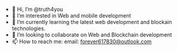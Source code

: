 - 👋 Hi, I’m @truth4you
- 👀 I’m interested in Web and mobile development
- 🌱 I’m currently learning the latest web development and blockain technologies.
- 💞️ I’m looking to collaborate on Web and Blockchain development
- 📫 How to reach me: 
      email: forever617830@outlook.com

<!---
truth4you/truth4you is a ✨ special ✨ repository because its `README.md` (this file) appears on your GitHub profile.
You can click the Preview link to take a look at your changes.
--->
